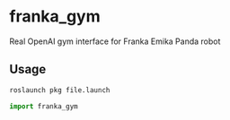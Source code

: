 # franka_gym

Real OpenAI gym interface for Franka Emika Panda robot

## Usage

```bash
roslaunch pkg file.launch
```

```python
import franka_gym
```
